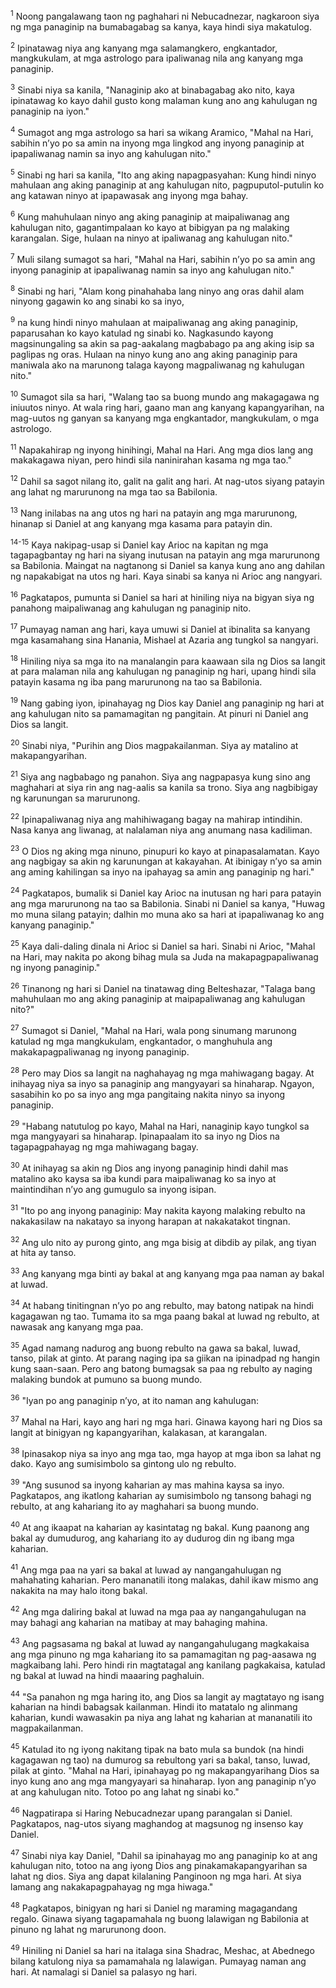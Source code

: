 <sup>1</sup>
Noong pangalawang taon ng paghahari ni Nebucadnezar, nagkaroon siya ng mga panaginip na bumabagabag sa kanya, kaya hindi siya makatulog. 

<sup>2</sup>
Ipinatawag niya ang kanyang mga salamangkero, engkantador, mangkukulam, at mga astrologo para ipaliwanag nila ang kanyang mga panaginip. 

<sup>3</sup>
Sinabi niya sa kanila, "Nanaginip ako at binabagabag ako nito, kaya ipinatawag ko kayo dahil gusto kong malaman kung ano ang kahulugan ng panaginip na iyon." 

<sup>4</sup>
Sumagot ang mga astrologo sa hari sa wikang Aramico, "Mahal na Hari, sabihin nʼyo po sa amin na inyong mga lingkod ang inyong panaginip at ipapaliwanag namin sa inyo ang kahulugan nito." 

<sup>5</sup>
Sinabi ng hari sa kanila, "Ito ang aking napagpasyahan: Kung hindi ninyo mahulaan ang aking panaginip at ang kahulugan nito, pagpuputol-putulin ko ang katawan ninyo at ipapawasak ang inyong mga bahay. 

<sup>6</sup>
Kung mahuhulaan ninyo ang aking panaginip at maipaliwanag ang kahulugan nito, gagantimpalaan ko kayo at bibigyan pa ng malaking karangalan. Sige, hulaan na ninyo at ipaliwanag ang kahulugan nito." 

<sup>7</sup>
Muli silang sumagot sa hari, "Mahal na Hari, sabihin nʼyo po sa amin ang inyong panaginip at ipapaliwanag namin sa inyo ang kahulugan nito." 

<sup>8</sup>
Sinabi ng hari, "Alam kong pinahahaba lang ninyo ang oras dahil alam ninyong gagawin ko ang sinabi ko sa inyo, 

<sup>9</sup>
na kung hindi ninyo mahulaan at maipaliwanag ang aking panaginip, paparusahan ko kayo katulad ng sinabi ko. Nagkasundo kayong magsinungaling sa akin sa pag-aakalang magbabago pa ang aking isip sa paglipas ng oras. Hulaan na ninyo kung ano ang aking panaginip para maniwala ako na marunong talaga kayong magpaliwanag ng kahulugan nito." 

<sup>10</sup>
Sumagot sila sa hari, "Walang tao sa buong mundo ang makagagawa ng iniuutos ninyo. At wala ring hari, gaano man ang kanyang kapangyarihan, na mag-uutos ng ganyan sa kanyang mga engkantador, mangkukulam, o mga astrologo. 

<sup>11</sup>
Napakahirap ng inyong hinihingi, Mahal na Hari. Ang mga dios lang ang makakagawa niyan, pero hindi sila naninirahan kasama ng mga tao." 

<sup>12</sup>
Dahil sa sagot nilang ito, galit na galit ang hari. At nag-utos siyang patayin ang lahat ng marurunong na mga tao sa Babilonia. 

<sup>13</sup>
Nang inilabas na ang utos ng hari na patayin ang mga marurunong, hinanap si Daniel at ang kanyang mga kasama para patayin din.

<sup>14-15</sup>
Kaya nakipag-usap si Daniel kay Arioc na kapitan ng mga tagapagbantay ng hari na siyang inutusan na patayin ang mga marurunong sa Babilonia. Maingat na nagtanong si Daniel sa kanya kung ano ang dahilan ng napakabigat na utos ng hari. Kaya sinabi sa kanya ni Arioc ang nangyari. 

<sup>16</sup>
Pagkatapos, pumunta si Daniel sa hari at hiniling niya na bigyan siya ng panahong maipaliwanag ang kahulugan ng panaginip nito. 

<sup>17</sup>
Pumayag naman ang hari, kaya umuwi si Daniel at ibinalita sa kanyang mga kasamahang sina Hanania, Mishael at Azaria ang tungkol sa nangyari. 

<sup>18</sup>
Hiniling niya sa mga ito na manalangin para kaawaan sila ng Dios sa langit at para malaman nila ang kahulugan ng panaginip ng hari, upang hindi sila patayin kasama ng iba pang marurunong na tao sa Babilonia. 

<sup>19</sup>
Nang gabing iyon, ipinahayag ng Dios kay Daniel ang panaginip ng hari at ang kahulugan nito sa pamamagitan ng pangitain. At pinuri ni Daniel ang Dios sa langit. 

<sup>20</sup>
Sinabi niya, "Purihin ang Dios magpakailanman. Siya ay matalino at makapangyarihan. 

<sup>21</sup>
Siya ang nagbabago ng panahon. Siya ang nagpapasya kung sino ang maghahari at siya rin ang nag-aalis sa kanila sa trono. Siya ang nagbibigay ng karunungan sa marurunong. 

<sup>22</sup>
Ipinapaliwanag niya ang mahihiwagang bagay na mahirap intindihin. Nasa kanya ang liwanag, at nalalaman niya ang anumang nasa kadiliman. 

<sup>23</sup>
O Dios ng aking mga ninuno, pinupuri ko kayo at pinapasalamatan. Kayo ang nagbigay sa akin ng karunungan at kakayahan. At ibinigay nʼyo sa amin ang aming kahilingan sa inyo na ipahayag sa amin ang panaginip ng hari." 

<sup>24</sup>
Pagkatapos, bumalik si Daniel kay Arioc na inutusan ng hari para patayin ang mga marurunong na tao sa Babilonia. Sinabi ni Daniel sa kanya, "Huwag mo muna silang patayin; dalhin mo muna ako sa hari at ipapaliwanag ko ang kanyang panaginip." 

<sup>25</sup>
Kaya dali-daling dinala ni Arioc si Daniel sa hari. Sinabi ni Arioc, "Mahal na Hari, may nakita po akong bihag mula sa Juda na makapagpapaliwanag ng inyong panaginip." 

<sup>26</sup>
Tinanong ng hari si Daniel na tinatawag ding Belteshazar, "Talaga bang mahuhulaan mo ang aking panaginip at maipapaliwanag ang kahulugan nito?" 

<sup>27</sup>
Sumagot si Daniel, "Mahal na Hari, wala pong sinumang marunong katulad ng mga mangkukulam, engkantador, o manghuhula ang makakapagpaliwanag ng inyong panaginip. 

<sup>28</sup>
Pero may Dios sa langit na naghahayag ng mga mahiwagang bagay. At inihayag niya sa inyo sa panaginip ang mangyayari sa hinaharap. Ngayon, sasabihin ko po sa inyo ang mga pangitaing nakita ninyo sa inyong panaginip. 

<sup>29</sup>
"Habang natutulog po kayo, Mahal na Hari, nanaginip kayo tungkol sa mga mangyayari sa hinaharap. Ipinapaalam ito sa inyo ng Dios na tagapagpahayag ng mga mahiwagang bagay. 

<sup>30</sup>
At inihayag sa akin ng Dios ang inyong panaginip hindi dahil mas matalino ako kaysa sa iba kundi para maipaliwanag ko sa inyo at maintindihan nʼyo ang gumugulo sa inyong isipan. 

<sup>31</sup>
"Ito po ang inyong panaginip: May nakita kayong malaking rebulto na nakakasilaw na nakatayo sa inyong harapan at nakakatakot tingnan. 

<sup>32</sup>
Ang ulo nito ay purong ginto, ang mga bisig at dibdib ay pilak, ang tiyan at hita ay tanso. 

<sup>33</sup>
Ang kanyang mga binti ay bakal at ang kanyang mga paa naman ay bakal at luwad. 

<sup>34</sup>
At habang tinitingnan nʼyo po ang rebulto, may batong natipak na hindi kagagawan ng tao. Tumama ito sa mga paang bakal at luwad ng rebulto, at nawasak ang kanyang mga paa. 

<sup>35</sup>
Agad namang nadurog ang buong rebulto na gawa sa bakal, luwad, tanso, pilak at ginto. At parang naging ipa sa giikan na ipinadpad ng hangin kung saan-saan. Pero ang batong bumagsak sa paa ng rebulto ay naging malaking bundok at pumuno sa buong mundo. 

<sup>36</sup>
"Iyan po ang panaginip nʼyo, at ito naman ang kahulugan: 

<sup>37</sup>
Mahal na Hari, kayo ang hari ng mga hari. Ginawa kayong hari ng Dios sa langit at binigyan ng kapangyarihan, kalakasan, at karangalan. 

<sup>38</sup>
Ipinasakop niya sa inyo ang mga tao, mga hayop at mga ibon sa lahat ng dako. Kayo ang sumisimbolo sa gintong ulo ng rebulto. 

<sup>39</sup>
"Ang susunod sa inyong kaharian ay mas mahina kaysa sa inyo. Pagkatapos, ang ikatlong kaharian ay sumisimbolo ng tansong bahagi ng rebulto, at ang kahariang ito ay maghahari sa buong mundo. 

<sup>40</sup>
At ang ikaapat na kaharian ay kasintatag ng bakal. Kung paanong ang bakal ay dumudurog, ang kahariang ito ay dudurog din ng ibang mga kaharian. 

<sup>41</sup>
Ang mga paa na yari sa bakal at luwad ay nangangahulugan ng mahahating kaharian. Pero mananatili itong malakas, dahil ikaw mismo ang nakakita na may halo itong bakal. 

<sup>42</sup>
Ang mga daliring bakal at luwad na mga paa ay nangangahulugan na may bahagi ang kaharian na matibay at may bahaging mahina. 

<sup>43</sup>
Ang pagsasama ng bakal at luwad ay nangangahulugang magkakaisa ang mga pinuno ng mga kahariang ito sa pamamagitan ng pag-aasawa ng magkaibang lahi. Pero hindi rin magtatagal ang kanilang pagkakaisa, katulad ng bakal at luwad na hindi maaaring paghaluin. 

<sup>44</sup>
"Sa panahon ng mga haring ito, ang Dios sa langit ay magtatayo ng isang kaharian na hindi babagsak kailanman. Hindi ito matatalo ng alinmang kaharian, kundi wawasakin pa niya ang lahat ng kaharian at mananatili ito magpakailanman. 

<sup>45</sup>
Katulad ito ng iyong nakitang tipak na bato mula sa bundok (na hindi kagagawan ng tao) na dumurog sa rebultong yari sa bakal, tanso, luwad, pilak at ginto. "Mahal na Hari, ipinahayag po ng makapangyarihang Dios sa inyo kung ano ang mga mangyayari sa hinaharap. Iyon ang panaginip nʼyo at ang kahulugan nito. Totoo po ang lahat ng sinabi ko." 

<sup>46</sup>
Nagpatirapa si Haring Nebucadnezar upang parangalan si Daniel. Pagkatapos, nag-utos siyang maghandog at magsunog ng insenso kay Daniel. 

<sup>47</sup>
Sinabi niya kay Daniel, "Dahil sa ipinahayag mo ang panaginip ko at ang kahulugan nito, totoo na ang iyong Dios ang pinakamakapangyarihan sa lahat ng dios. Siya ang dapat kilalaning Panginoon ng mga hari. At siya lamang ang nakakapagpahayag ng mga hiwaga." 

<sup>48</sup>
Pagkatapos, binigyan ng hari si Daniel ng maraming magagandang regalo. Ginawa siyang tagapamahala ng buong lalawigan ng Babilonia at pinuno ng lahat ng marurunong doon. 

<sup>49</sup>
Hiniling ni Daniel sa hari na italaga sina Shadrac, Meshac, at Abednego bilang katulong niya sa pamamahala ng lalawigan. Pumayag naman ang hari. At namalagi si Daniel sa palasyo ng hari.